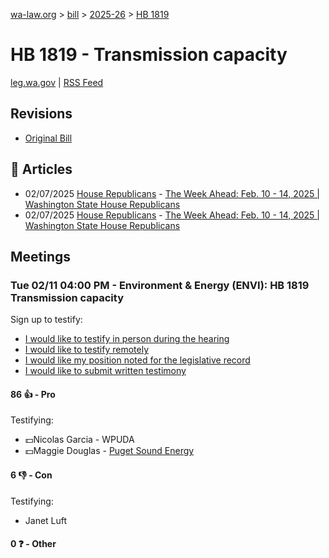 [wa-law.org](/) > [bill](/bill/) > [2025-26](/bill/2025-26/) > [HB 1819](/bill/2025-26/hb/1819/)

# HB 1819 - Transmission capacity
[leg.wa.gov](https://app.leg.wa.gov/billsummary?BillNumber=1819&Year=2025&Initiative=false) | [RSS Feed](./rss.xml)

## Revisions
* [Original Bill](1/)

## 📰 Articles
* 02/07/2025 [House Republicans](/org/house_republicans/) - [The Week Ahead: Feb. 10 - 14, 2025 | Washington State House Republicans](http://houserepublicans.wa.gov/week/the-week-ahead-feb-10-14-2025/#:~:text=HB%201819)
* 02/07/2025 [House Republicans](/org/house_republicans/) - [The Week Ahead: Feb. 10 - 14, 2025 | Washington State House Republicans](https://houserepublicans.wa.gov/week/the-week-ahead-feb-10-14-2025/#:~:text=HB%201819)

## Meetings
### Tue 02/11 04:00 PM - Environment & Energy (ENVI): HB 1819 Transmission capacity
Sign up to testify:
* [I would like to testify in person during the hearing](https://app.leg.wa.gov/csi/Testifier/Add?chamber=House&mId=32756&aId=163211&caId=25595&tId=1)
* [I would like to testify remotely](https://app.leg.wa.gov/csi/Testifier/Add?chamber=House&mId=32756&aId=163211&caId=25595&tId=2)
* [I would like my position noted for the legislative record](https://app.leg.wa.gov/csi/Testifier/Add?chamber=House&mId=32756&aId=163211&caId=25595&tId=3)
* [I would like to submit written testimony](https://app.leg.wa.gov/csi/Testifier/Add?chamber=House&mId=32756&aId=163211&caId=25595&tId=4)

#### 86 👍 - Pro
Testifying:
* 💵Nicolas Garcia - WPUDA
* 💵Maggie Douglas - [Puget Sound Energy](/org/puget_sound_energy_inc/)

#### 6 👎 - Con
Testifying:
* Janet Luft

#### 0 ❓ - Other
